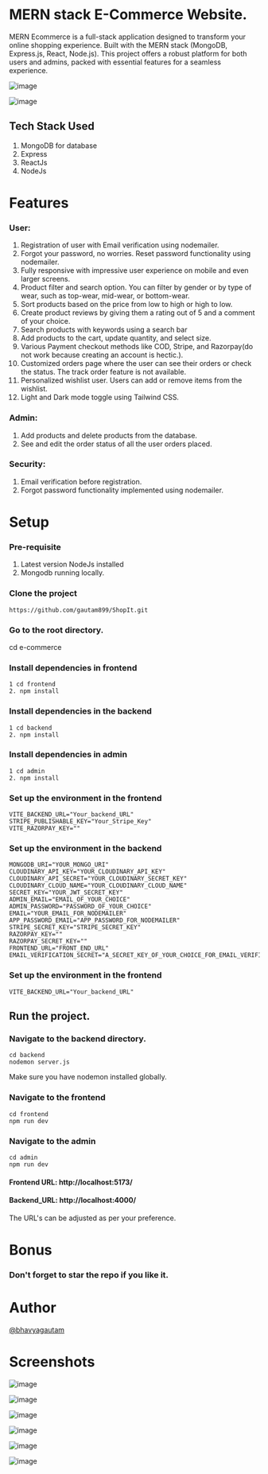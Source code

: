 # MERN stack E-Commerce Website.
MERN Ecommerce is a full-stack application designed to transform your online shopping experience. Built with the MERN stack (MongoDB, Express.js, React, Node.js). This project offers a robust platform for both users and admins, packed with essential features for a seamless experience.

![image](https://github.com/user-attachments/assets/44642a6c-de4e-43f0-90e5-bf669ca06b73)

![image](https://github.com/user-attachments/assets/aaefee2d-05ec-45db-aff2-4df81ba1fe07)

## Tech Stack Used
1. MongoDB for database
2. Express
3. ReactJs
4. NodeJs

# Features
### User:
1. Registration of user with Email verification using nodemailer.
2. Forgot your password, no worries. Reset password functionality using nodemailer.
3. Fully responsive with impressive user experience on mobile and even larger screens. 
4. Product filter and search option. You can filter by gender or by type of wear, such as top-wear, mid-wear, or bottom-wear.
5. Sort products based on the price from low to high or high to low.
6. Create product reviews by giving them a rating out of 5 and a comment of your choice.
7. Search products with keywords using a search bar
8. Add products to the cart, update quantity, and select size.
9. Various Payment checkout methods like COD, Stripe, and Razorpay(do not work because creating an account is hectic.).
10. Customized orders page where the user can see their orders or check the status. The track order feature is not available.
11. Personalized wishlist user. Users can add or remove items from the wishlist.
12. Light and Dark mode toggle using Tailwind CSS.

### Admin:
1. Add products and delete products from the database.
2. See and edit the order status of all the user orders placed.

### Security:
1. Email verification before registration.
2. Forgot password functionality implemented using nodemailer.

# Setup

### Pre-requisite
1. Latest version NodeJs installed
2. Mongodb running locally.

### Clone the project
    https://github.com/gautam899/ShopIt.git

### Go to the root directory.
cd e-commerce

### Install dependencies in frontend
    1 cd frontend
    2. npm install
### Install dependencies in the backend
    1 cd backend
    2. npm install
### Install dependencies in admin
    1 cd admin
    2. npm install

### Set up the environment in the frontend
    VITE_BACKEND_URL="Your_backend_URL"
    STRIPE_PUBLISHABLE_KEY="Your_Stripe_Key"
    VITE_RAZORPAY_KEY=""
    
### Set up the environment in the backend
    MONGODB_URI="YOUR_MONGO_URI"
    CLOUDINARY_API_KEY="YOUR_CLOUDINARY_API_KEY"
    CLOUDINARY_API_SECRET="YOUR_CLOUDINARY_SECRET_KEY"
    CLOUDINARY_CLOUD_NAME="YOUR_CLOUDINARY_CLOUD_NAME"
    SECRET_KEY="YOUR_JWT_SECRET_KEY"
    ADMIN_EMAIL="EMAIL_OF_YOUR_CHOICE"
    ADMIN_PASSWORD="PASSWORD_OF_YOUR_CHOICE"
    EMAIL="YOUR_EMAIL_FOR_NODEMAILER"
    APP_PASSWORD_EMAIL="APP_PASSWORD_FOR_NODEMAILER"
    STRIPE_SECRET_KEY="STRIPE_SECRET_KEY"
    RAZORPAY_KEY=""
    RAZORPAY_SECRET_KEY=""
    FRONTEND_URL="FRONT_END_URL"
    EMAIL_VERIFICATION_SECRET="A_SECRET_KEY_OF_YOUR_CHOICE_FOR_EMAIL_VERIFICATION_DURING_REGISTRATION"

### Set up the environment in the frontend
    VITE_BACKEND_URL="Your_backend_URL"

## Run the project.
   
### Navigate to the backend directory.
    cd backend
    nodemon server.js
Make sure you have nodemon installed globally.

### Navigate to the frontend
    cd frontend
    npm run dev
### Navigate to the admin
    cd admin
    npm run dev
    
#### Frontend URL:  http://localhost:5173/
#### Backend_URL:  http://localhost:4000/

The URL's can be adjusted as per your preference.

# Bonus
### Don't forget to star the repo if you like it. 

# Author
[@bhavyagautam](https://github.com/gautam899)

# Screenshots

![image](https://github.com/user-attachments/assets/bbe5863f-9815-4793-9408-6828955441fe)

![image](https://github.com/user-attachments/assets/b5cadbc9-2a12-428c-8fe9-ed5b0589d0ec)

![image](https://github.com/user-attachments/assets/ce418370-d20f-4204-86ed-cb16c7432492)

![image](https://github.com/user-attachments/assets/56b78042-08db-422c-9b68-30616a3bdfa1)

![image](https://github.com/user-attachments/assets/145d2232-7b63-4288-8094-7dc68feec6be)

![image](https://github.com/user-attachments/assets/4fe8848b-c6d2-451f-a081-209094105a37)










